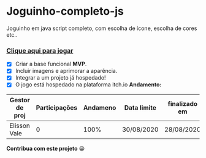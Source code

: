 # Joguinho-completo-js
 Joguinho em java script completo, com escolha de ícone, escolha de cores etc..
 ### [Clique aqui para jogar](https://elissonlimavale.github.io/Joguinho-completo-js/index.html)
- [x] Criar a base funcional **MVP**.
- [x] Incluir imagens e aprimorar a aparência.
- [x] Integrar a um projeto já hospedado!
- [x] O jogo está hospedado na plataforma itch.io
**Andamento:**

Gestor de proj | Participações | Andameno | Data limite | finalizado em
--- | --- | --- | --- | ---
Elisson Vale | 0 |  100% | 30/08/2020 | 28/08/2020

**Contribua com este projeto** :grinning:
